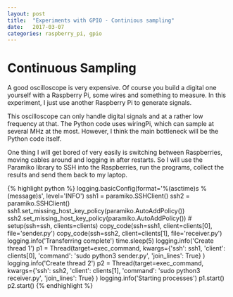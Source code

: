 ```yaml
---
layout: post
title:  "Experiments with GPIO - Continious sampling"
date:   2017-03-07
categories: raspberry_pi, gpio
---
```


# Continuous Sampling
A good oscilloscope is very expensive. Of course you build a digital one yourself with a Raspberry Pi, some wires and something to measure. In this experiment, I just use another Raspberry Pi to generate signals.

This oscilloscope can only handle digital signals and at a rather low frequency at that. The Python code uses wiringPi, which can sample at several MHz at the most. However, I think the main bottleneck will be the Python code itself.

One thing I will get bored of very easily is switching between Raspberries, moving cables around and logging in after restarts. So I will use the Paramiko library to SSH into the Raspberries, run the programs, collect the results and send them back to my laptop.

{% highlight python %}
    logging.basicConfig(format='%(asctime)s %(message)s', level='INFO')
    ssh1 = paramiko.SSHClient()
    ssh2 = paramiko.SSHClient()
    ssh1.set_missing_host_key_policy(paramiko.AutoAddPolicy())
    ssh2.set_missing_host_key_policy(paramiko.AutoAddPolicy())
    # setup(ssh=ssh, clients=clients)
    copy_code(ssh=ssh1, client=clients[0], file='sender.py')
    copy_code(ssh=ssh2, client=clients[1], file='receiver.py')
    logging.info('Transferring complete')
    time.sleep(5)
    logging.info('Create thread 1')
    p1 = Thread(target=exec_command,
                kwargs={'ssh': ssh1,
                        'client': clients[0],
                        'command': 'sudo python3 sender.py',
                        'join_lines': True}
                )
    logging.info('Create thread 2')
    p2 = Thread(target=exec_command,
                kwargs={'ssh': ssh2,
                        'client': clients[1],
                        'command': 'sudo python3 receiver.py',
                        'join_lines': True}
                )
    logging.info('Starting processes')
    p1.start()
    p2.start()
{% endhighlight %}
